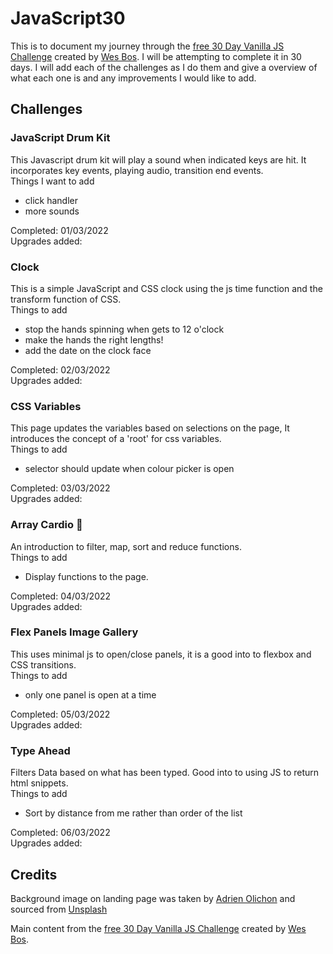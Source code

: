 # JavaScript30
This is to document my journey through the [free 30 Day Vanilla JS Challenge](https://javascript30.com/) created by [Wes Bos](https://twitter.com/intent/follow?original_referer=https%3A%2F%2Fjavascript30.com%2F&ref_src=twsrc%5Etfw%7Ctwcamp%5Ebuttonembed%7Ctwterm%5Efollow%7Ctwgr%5Ewesbos&screen_name=wesbos). I will be attempting to complete it in 30 days.
I will add each of the challenges as I do them and give a overview of what each one is and any improvements I would like to add.

## Challenges
### JavaScript Drum Kit
This Javascript drum kit will play a sound when indicated keys are hit. It incorporates key events, playing  audio, transition end events.</br>
Things I want to add
-   click handler
-   more sounds

Completed: 01/03/2022 </br>
Upgrades added:

### Clock
This is a simple JavaScript and CSS clock using the js time function and the transform function of CSS.</br>
Things to add 
-   stop the hands spinning when gets to 12 o'clock
-   make the hands the right lengths!
-   add the date on the clock face

Completed: 02/03/2022 </br>
Upgrades added:

### CSS Variables
This page updates the variables based on selections on the page, It introduces the concept of a 'root' for css variables.</br>
Things to add 
-   selector should update when colour picker is open

Completed: 03/03/2022 </br>
Upgrades added:
 
### Array Cardio 💪
An introduction to filter, map, sort and reduce functions.</br>
Things to add 
-   Display functions to the page.

Completed: 04/03/2022 </br>
Upgrades added:

### Flex Panels Image Gallery 
This uses minimal js to open/close panels, it is a good into to flexbox and CSS transitions.</br>
Things to add 
-   only one panel is open at a time

Completed: 05/03/2022 </br>
Upgrades added:

### Type Ahead
Filters Data based on what has been typed. Good into to using JS to return html snippets.</br>
Things to add 
-   Sort by distance from me rather than order of the list

Completed: 06/03/2022 </br>
Upgrades added:

<!-- 
### 
</br>
Things to add 
-   

Completed: </br>
Upgrades added:
 -->

 ## Credits

 Background image on landing page was taken by <a href="https://unsplash.com/@adrienolichon?utm_source=unsplash&utm_medium=referral&utm_content=creditCopyText">Adrien Olichon</a> and sourced from <a href="https://unsplash.com/s/photos/black-glitter?utm_source=unsplash&utm_medium=referral&utm_content=creditCopyText">Unsplash</a>

Main content from the [free 30 Day Vanilla JS Challenge](https://javascript30.com/) created by [Wes Bos](https://twitter.com/intent/follow?original_referer=https%3A%2F%2Fjavascript30.com%2F&ref_src=twsrc%5Etfw%7Ctwcamp%5Ebuttonembed%7Ctwterm%5Efollow%7Ctwgr%5Ewesbos&screen_name=wesbos).
  